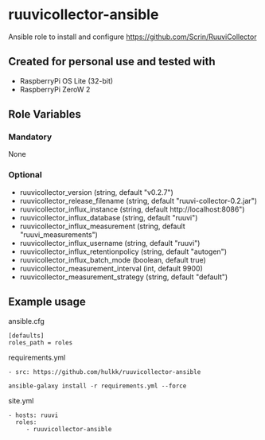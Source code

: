 # ruuvicollector-ansible

Ansible role to install and configure https://github.com/Scrin/RuuviCollector

## Created for personal use and tested with 

* RaspberryPi OS Lite (32-bit)
* RaspberryPi ZeroW 2

## Role Variables

### Mandatory

None

### Optional

* ruuvicollector_version (string, default "v0.2.7")
* ruuvicollector_release_filename (string, default "ruuvi-collector-0.2.jar")
* ruuvicollector_influx_instance (string, default http://localhost:8086")
* ruuvicollector_influx_database (string, default "ruuvi")
* ruuvicollector_influx_measurement (string, default "ruuvi_measurements")
* ruuvicollector_influx_username (string, default "ruuvi")
* ruuvicollector_influx_retentionpolicy (string, default "autogen")
* ruuvicollector_influx_batch_mode (boolean, default true)
* ruuvicollector_measurement_interval (int, default 9900)
* ruuvicollector_measurement_strategy (string, default "default")

## Example usage

ansible.cfg
```
[defaults]
roles_path = roles
```

requirements.yml
```
- src: https://github.com/hulkk/ruuvicollector-ansible
```

`ansible-galaxy install -r requirements.yml --force`

site.yml
```
- hosts: ruuvi
  roles:
     - ruuvicollector-ansible
```

